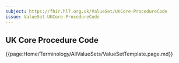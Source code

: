 ```yaml
---
subject: https://fhir.hl7.org.uk/ValueSet/UKCore-ProcedureCode
issue: ValueSet-UKCore-ProcedureCode
---
```

## UK Core Procedure Code

{{page:Home/Terminology/AllValueSets/ValueSetTemplate.page.md}}